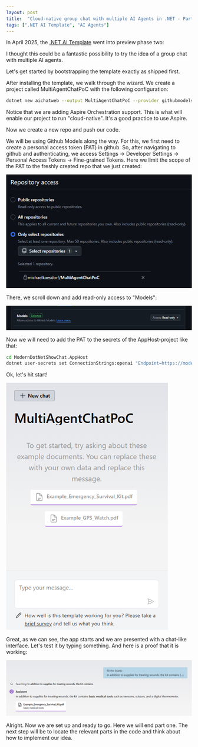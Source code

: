 ```yaml
---
layout: post
title:  "Cloud-native group chat with multiple AI Agents in .NET - Part 1: Setting up"
tags: [".NET AI Template", "AI Agents"]
---
```


In April 2025, the [.NET AI Template](https://devblogs.microsoft.com/dotnet/announcing-dotnet-ai-template-preview2/) went into preview phase two: 

I thought this could be a fantastic possibility to try the idea of a group chat with multiple AI agents.

Let's get started by bootstrapping the template exactly as shipped first.

After installing the template, we walk through the wizard. We create a project called MultiAgentChatPoC with the following configuration:

```bash
dotnet new aichatweb --output MultiAgentChatPoC --provider githubmodels --vector-store local --aspire true
```
Notice that we are adding Aspire Orchestration support. This is what will enable our project to run "cloud-native". It's a good practice to use Aspire.

Now we create a new repo and push our code.

We will be using Github Models along the way. For this, we first need to create a personal access token (PAT) in github. So, after navigating to github and authenticating, we access Settings -> Developer Settings -> Personal Access Tokens -> Fine-grained Tokens. 
Here we limit the scope of the PAT to the freshly created repo that we just created:

![Screenshot of the repository access settings in github](/assets/2025-06-29-group-chat-poc-multiple-ai-agents-dotnet-part-1-setting-up-the-base/pat_repo_access.png)

There, we scroll down and add read-only access to "Models":

![Screenshot of PAT access scope](/assets/2025-06-29-group-chat-poc-multiple-ai-agents-dotnet-part-1-setting-up-the-base/pat_scope.png)

Now we will need to add the PAT to the secrets of the AppHost-project like that:


   ```bash
  cd ModernDotNetShowChat.AppHost
  dotnet user-secrets set ConnectionStrings:openai "Endpoint=https://models.inference.ai.azure.com;Key=YOUR-API-KEY"
   ```

Ok, let's hit start!

![Screenshot of the running app](/assets/2025-06-29-group-chat-poc-multiple-ai-agents-dotnet-part-1-setting-up-the-base/working_app.png)

Great, as we can see, the app starts and we are presented with a chat-like interface. Let's test it by typing something.
And here is a proof that it is working:

![Screenshot of a working prompt](/assets/2025-06-29-group-chat-poc-multiple-ai-agents-dotnet-part-1-setting-up-the-base/successful_prompt.png)

Alright. Now we are set up and ready to go. Here we will end part one. The next step will be to locate the relevant parts in the code and think about how to implement our idea.